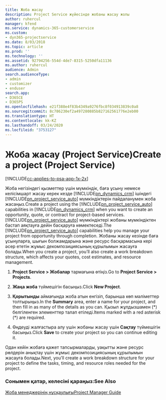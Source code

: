 ```yaml
---
title: Жоба жасау
description: Project Service жүйесінде жобаны жасау жолы
author: ruhercul
manager: kfend
ms.service: dynamics-365-customerservice
ms.custom:
- dyn365-projectservice
ms.date: 8/03/2018
ms.topic: article
ms.prod: ''
ms.technology: ''
ms.assetid: 92794256-554d-4de7-8315-5250dfa11136
ms.author: ruhercul
audience: Admin
search.audienceType:
- admin
- customizer
- enduser
search.app:
- D365CE
- D365PS
ms.openlocfilehash: e21f388e4f83b4349a9276fbc8f034913839c0a8
ms.sourcegitcommit: 8c786230ef2a497280885b827162561776e2eb00
ms.translationtype: HT
ms.contentlocale: kk-KZ
ms.lasthandoff: 03/24/2020
ms.locfileid: "3753127"
---
```

# <a name="create-a-project-project-service"></a><span data-ttu-id="75940-103">Жоба жасау (Project Service)</span><span class="sxs-lookup"><span data-stu-id="75940-103">Create a project (Project Service)</span></span>

[!INCLUDE[cc-applies-to-psa-app-1x-2x](../includes/cc-applies-to-psa-app-1x-2x.md)]

<span data-ttu-id="75940-104">Жоба негізіндегі қызметтер үшін мүмкіндік, баға ұсыну немесе келісімшарт жасау керек кезде [!INCLUDE[pn_dynamics_crm](../includes/pn-dynamics-crm.md)] ішіндегі [!INCLUDE[pn_project_service_auto](../includes/pn-project-service-auto.md)] мүмкіндіктерін пайдаланумен жоба жасаңыз.</span><span class="sxs-lookup"><span data-stu-id="75940-104">Create a project using the [!INCLUDE[pn_project_service_auto](../includes/pn-project-service-auto.md)] capabilities in [!INCLUDE[pn_dynamics_crm](../includes/pn-dynamics-crm.md)] when you want to create an opportunity, quote, or contract for project-based services.</span></span> <span data-ttu-id="75940-105">[!INCLUDE[pn_project_service_auto](../includes/pn-project-service-auto.md)] мүмкіндіктері жобаны мүмкіндіктен бастап аяқтауға дейін басқаруға көмектеседі.</span><span class="sxs-lookup"><span data-stu-id="75940-105">The [!INCLUDE[pn_project_service_auto](../includes/pn-project-service-auto.md)] capabilities help you manage your project from opportunity through completion.</span></span> <span data-ttu-id="75940-106">Жобаны жасау кезінде баға ұсынуларға, шығын болжамдарына және ресурс басқармасына кері әсер ететін жұмыс декомпозициясының құрылымын жасауға болады.</span><span class="sxs-lookup"><span data-stu-id="75940-106">When you create a project, you’ll also create a work breakdown structure, which affects your quotes, cost estimates, and resource management.</span></span>  
  
1.  <span data-ttu-id="75940-107">**Project Service > Жобалар** тармағына өтіңіз.</span><span class="sxs-lookup"><span data-stu-id="75940-107">Go to **Project Service > Projects**.</span></span>  
  
2.  <span data-ttu-id="75940-108">**Жаңа жоба** түймешігін басыңыз.</span><span class="sxs-lookup"><span data-stu-id="75940-108">Click **New Project**.</span></span>  
  
3.  <span data-ttu-id="75940-109">**Қорытынды** аймағында жоба атын енгізіп, барынша көп мәліметтер толтырыңыз.</span><span class="sxs-lookup"><span data-stu-id="75940-109">In the **Summary** area, enter a name for your project, and then fill in as many of the details as you can.</span></span> <span data-ttu-id="75940-110">Қызыл жұлдызшамен (\*) белгіленген элементтер талап етіледі.</span><span class="sxs-lookup"><span data-stu-id="75940-110">Items marked with a red asterisk (\*) are required.</span></span>  
  
4.  <span data-ttu-id="75940-111">Өңдеуді жалғастыра алу үшін жобаны жасау үшін **Сақтау** түймешігін басыңыз.</span><span class="sxs-lookup"><span data-stu-id="75940-111">Click **Save** to create your project so you can continue editing it.</span></span>  
  
<span data-ttu-id="75940-112">Одан кейін жобаға қажет тапсырмаларды, уақытты және ресурс рөлдерін анықтау үшін жұмыс декомпозициясының құрылымын жасауға болады.</span><span class="sxs-lookup"><span data-stu-id="75940-112">Next, you’ll create a work breakdown structure for your project to define the tasks, timing, and resource roles needed for the project.</span></span>  
  
### <a name="see-also"></a><span data-ttu-id="75940-113">Сонымен қатар, келесіні қараңыз:</span><span class="sxs-lookup"><span data-stu-id="75940-113">See Also</span></span>  
 [<span data-ttu-id="75940-114">Жоба менеджерінің нұсқаулығы</span><span class="sxs-lookup"><span data-stu-id="75940-114">Project Manager Guide</span></span>](../project-service/project-manager-guide.md)
